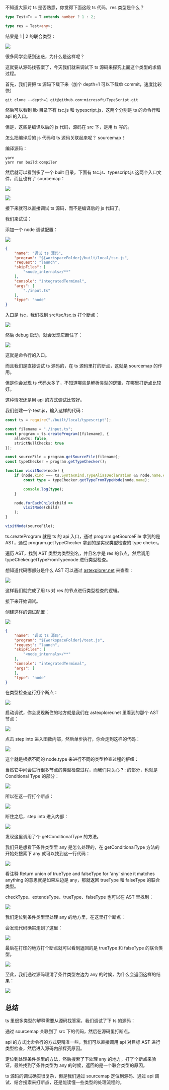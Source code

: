 ﻿不知道大家对 ts 是否熟悉，你觉得下面这段 ts 代码，res 类型是什么？

```typescript
type Test<T> = T extends number ? 1 : 2;

type res = Test<any>;
```

结果是 1 | 2 的联合类型：

![](https://p6-juejin.byteimg.com/tos-cn-i-k3u1fbpfcp/e7cfe5f8d2a24278b7893d5d526cf0e6~tplv-k3u1fbpfcp-watermark.image?)

很多同学会感到迷惑，为什么是这样呢？

这就要从源码找答案了，今天我们就来调试下 ts 源码来探究上面这个类型的求值过程。

首先，我们要把 ts 源码下载下来（加个 depth=1 可以下载单 commit，速度比较快）

```
git clone --depth=1 git@github.com:microsoft/TypeScript.git
```

然后可以看到 lib 目录下有 tsc.js 和 typescript.js，这两个分别是 ts 的命令行和 api 的入口。

但是，这些是编译以后的 js 代码，源码在 src 下，是用 ts 写的。

怎么把编译后的 js 代码和 ts 源码关联起来呢？ sourcemap！

编译源码：

```
yarn 
yarn run build:compiler
```
然后就可以看到多了一个 built 目录，下面有 tsc.js、typescript.js 这两个入口文件，而且也有了 sourcemap：

![](https://p1-juejin.byteimg.com/tos-cn-i-k3u1fbpfcp/3ad11e877b3140c79d0fe88f55385370~tplv-k3u1fbpfcp-watermark.image?)

![](https://p1-juejin.byteimg.com/tos-cn-i-k3u1fbpfcp/feb4f018d4d842f7b520d3a9fd5df910~tplv-k3u1fbpfcp-watermark.image?)

接下来就可以直接调试 ts 源码，而不是编译后的 js 代码了。

我们来试试：

添加一个 node 调试配置：

![](https://p3-juejin.byteimg.com/tos-cn-i-k3u1fbpfcp/219960ec0e344520ae733d3e6ff2b2ff~tplv-k3u1fbpfcp-watermark.image?)

```json
{
    "name": "调试 ts 源码",
    "program": "${workspaceFolder}/built/local/tsc.js",
    "request": "launch",
    "skipFiles": [
        "<node_internals>/**"
    ],
    "console": "integratedTerminal",
    "args": [
        "./input.ts"
    ],
    "type": "node"
}
```
入口是 tsc，我们找到 src/tsc/tsc.ts 打个断点：

![](https://p1-juejin.byteimg.com/tos-cn-i-k3u1fbpfcp/cbfbcd9c5b994640ba2943e089befde4~tplv-k3u1fbpfcp-watermark.image?)

然后 debug 启动，就会发现它断住了：

![](https://p3-juejin.byteimg.com/tos-cn-i-k3u1fbpfcp/8eb8182c631b41068f4251fb8ea2a577~tplv-k3u1fbpfcp-watermark.image?)

这就是命令行的入口。

而且我们是直接调试 ts 源码的，在 ts 源码里打的断点，这就是 sourcemap 的作用。

但是你会发现 ts 代码太多了，不知道哪些是解析类型的逻辑，在哪里打断点比较好。

这种情况还是用 api 的方式调试比较好。

我们创建一个 test.js，输入这样的代码：

```typescript
const ts = require("./built/local/typescript");

const filename = "./input.ts";
const program = ts.createProgram([filename], {
    allowJs: false,
    strictNullChecks: true
});

const sourceFile = program.getSourceFile(filename);
const typeChecker = program.getTypeChecker();

function visitNode(node) {
    if (node.kind === ts.SyntaxKind.TypeAliasDeclaration && node.name.escapedText === 'res')  {
        const type = typeChecker.getTypeFromTypeNode(node.name);

        console.log(type);
    }

    node.forEachChild(child =>
        visitNode(child)
    );
}

visitNode(sourceFile);
```

ts.createProgram 就是 ts 的 api 入口，通过 program.getSourceFile 拿到的是 AST，通过 program.getTypeChecker 拿到的是实现类型检查的 type cheker。

遍历 AST，找到 AST 类型为类型别名，并且名字是 res 的节点，然后调用 typeCheker.getTypeFromTypenode 进行类型检查。

想知道代码哪部分是什么 AST 可以通过 [astexplorer.net](https://astexplorer.net/#/gist/3a718a7f5072cdaad804c0ebec076526/5baa661cc653c9846479de3f012f6fbd8dbe1fd3) 来查看：

![](https://p3-juejin.byteimg.com/tos-cn-i-k3u1fbpfcp/23dd7db92b954318a1abe7eb17e772b6~tplv-k3u1fbpfcp-watermark.image?)

这样我们就完成了用 ts 对 res 的节点进行类型检查的逻辑。

接下来开始调试。

创建这样的调试配置：

![](https://p3-juejin.byteimg.com/tos-cn-i-k3u1fbpfcp/0b9d0f8820e44843987e0f0a3303e4bd~tplv-k3u1fbpfcp-watermark.image?)

```json
{
    "name": "调试 ts 源码",
    "program": "${workspaceFolder}/test.js",
    "request": "launch",
    "skipFiles": [
        "<node_internals>/**"
    ],
    "console": "integratedTerminal",
    "args": [
    ],
    "type": "node"
}
```

在类型检查这行打个断点：

![](https://p6-juejin.byteimg.com/tos-cn-i-k3u1fbpfcp/02bbbc3d35e54230a715153157eb497b~tplv-k3u1fbpfcp-watermark.image?)

启动调试，你会发现断住的地方就是我们在 astexplorer.net 里看到的那个 AST 节点：

![](https://p6-juejin.byteimg.com/tos-cn-i-k3u1fbpfcp/e574bc4a6a424d08a73218480c7ff45b~tplv-k3u1fbpfcp-watermark.image?)

点击 step into 进入函数内部，然后单步执行，你会走到这样的代码：

![](https://p6-juejin.byteimg.com/tos-cn-i-k3u1fbpfcp/b44d7923488c4cf0bf5b6c2c0e56b2df~tplv-k3u1fbpfcp-watermark.image?)

这个就是根据不同的 node.type 来进行不同的类型检查过程的枢纽：

当然它中间会进行很多节点的类型检查过程，而我们只关心 ? : 的部分，也就是 Conditional Type 的部分：

![](https://p3-juejin.byteimg.com/tos-cn-i-k3u1fbpfcp/311ec0c298f14296bfee61fe676adfb5~tplv-k3u1fbpfcp-watermark.image?)

所以在这一行打个断点：

![](https://p3-juejin.byteimg.com/tos-cn-i-k3u1fbpfcp/ec8d96cd9b6b42ad9c28cd652c5f54fc~tplv-k3u1fbpfcp-watermark.image?)

断住之后，step into 进入内部：

![](https://p6-juejin.byteimg.com/tos-cn-i-k3u1fbpfcp/ca5c1970e0b347928da20db40a828d54~tplv-k3u1fbpfcp-watermark.image?)

发现这里调用了个 getConditionalType 的方法。

我们只是想看下条件类型里 any 是怎么处理的，在 getConditionalType 方法的开始处搜索下 any 就可以找到这一行代码：


![](https://p6-juejin.byteimg.com/tos-cn-i-k3u1fbpfcp/a6976109d52d46aca0b5dd484e971169~tplv-k3u1fbpfcp-watermark.image?)

看注释 Return union of trueType and falseType for 'any' since it matches anything 的意思就是如果左边是 any，那就返回 trueType 和 falseType 的联合类型。

checkType、extendsType、trueType、falseType 也可以在 AST 里找到：

![](https://p3-juejin.byteimg.com/tos-cn-i-k3u1fbpfcp/2bb8595bf85f413cb04a375d7c272ee2~tplv-k3u1fbpfcp-watermark.image?)

我们定位到条件类型里处理 any 的地方里，在这里打个断点：

会发现代码确实走到了这里：

![](https://p6-juejin.byteimg.com/tos-cn-i-k3u1fbpfcp/5c36536996d44970b7f59506b2253fd1~tplv-k3u1fbpfcp-watermark.image?)

最后在打印的地方打个断点就可以看到返回的是  trueType 和 falseType 的联合类型。

![](https://p1-juejin.byteimg.com/tos-cn-i-k3u1fbpfcp/d88d43518e064ed48fe52bdfebd6167b~tplv-k3u1fbpfcp-watermark.image?)

至此，我们通过源码理清了条件类型左边为 any 的时候，为什么会返回这样的结果：

![](https://p6-juejin.byteimg.com/tos-cn-i-k3u1fbpfcp/e7cfe5f8d2a24278b7893d5d526cf0e6~tplv-k3u1fbpfcp-watermark.image?)

## 总结

ts 里很多类型的解释需要从源码找答案，我们调试了下 ts 的源码：

通过 sourcemap 关联到了 src 下的代码，然后在源码里打断点。

api 的方式比命令行的方式更精准一些，我们可以直接调用 api 对目标 AST 进行类型检查，然后进入源码内部探究原因。

定位到处理条件类型的方法，然后搜索了下处理 any 的地方，打了个断点来验证，最终找到了条件类型为 any 的时候，返回的是一个联合类型的原因。

ts 源码的调试确实很复杂，但是我们通过 sourcemap 定位到源码、通过 api 调试、结合搜索来打断点，还是能读懂一些类型的处理流程的。

